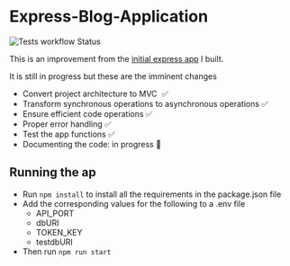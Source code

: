 # Express-Blog-Application
![Tests workflow Status](https://github.com/techemmy/Express-Blog-Application/actions/workflows/ci.yaml/badge.svg)

This is an improvement from the [initial express app](https://github.com/techemmy/Blog-Web-Application) I built.

It is still in progress but these are the imminent changes
- Convert project architecture to MVC  ✅
- Transform synchronous operations to asynchronous operations ✅
- Ensure efficient code operations ✅
- Proper error handling ✅
- Test the app functions ✅
- Documenting the code: in progress 🚧

## Running the ap
- Run `npm install` to install all the requirements in the package.json file
- Add the corresponding values for the following to a .env file
    - API_PORT
    - dbURI
    - TOKEN_KEY
    - testdbURI
- Then run `npm run start`
